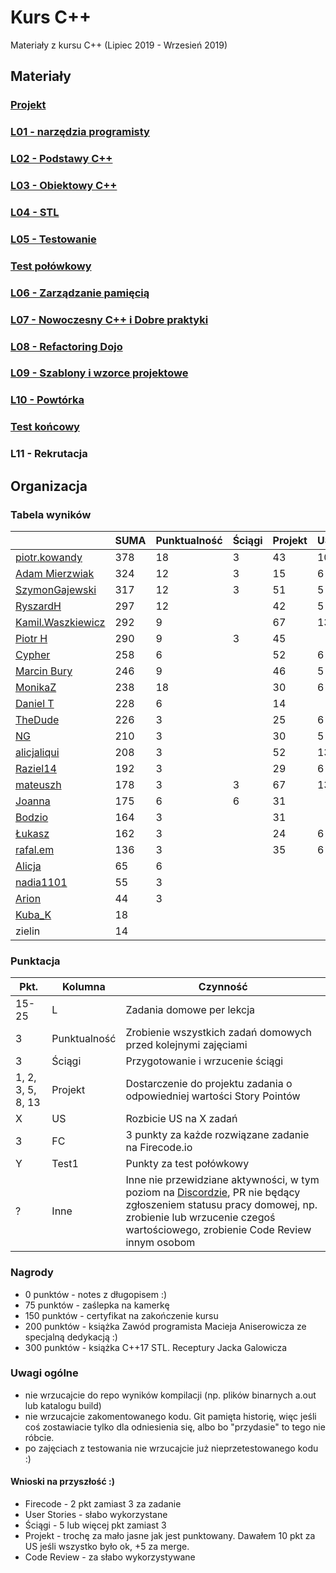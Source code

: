 # Kurs C++

Materiały z kursu C++ (Lipiec 2019 - Wrzesień 2019)

## Materiały

### [Projekt](project)
### [L01 - narzędzia programisty](L01-programmers-tools)
### [L02 - Podstawy C++](L02-C++-introduction)
### [L03 - Obiektowy C++](L03-object-oriented-cpp)
### [L04 - STL](L04-stl)
### [L05 - Testowanie](L05-testing)
### [Test połówkowy](https://forms.gle/5sGr9kWpAccmptpY9)
### [L06 - Zarządzanie pamięcią](L06-memory-management)
### [L07 - Nowoczesny C++ i Dobre praktyki](L07-modern-cpp)
### [L08 - Refactoring Dojo](L08-refactoring-dojo)
### [L09 - Szablony i wzorce projektowe](L09-templates-patterns)
### [L10 - Powtórka](L10-repetition)
### [Test końcowy](https://forms.gle/FxJ3b4qyFF8B1dNb9)
### L11 - Rekrutacja

## Organizacja

### Tabela wyników

|                                                     | SUMA | Punktualność | Ściągi | Projekt | US | FC | Test1 | Test2 | Inne | L1 | L2 | L3 | L4 | L5 | L6 | L7 | L8 | L9 | L10|
|-----------------------------------------------------|------|--------------|--------|---------|----|----|-------|-------|------|----|----|----|----|----|----|----|----|----|----|
| [piotr.kowandy](https://github.com/PiotrKowandy)    |  378 |           18 |      3 |      43 | 10 | 60 |    22 |    53 |    5 | 15 | 15 | 15 | 18 | 20 | 20 | 21 |  5 | 35 |    |
| [Adam Mierzwiak](https://github.com/adamvm)         |  324 |           12 |      3 |      15 |  6 | 54 |    17 |    42 |   14 | 15 | 15 | 15 | 15 | 20 |    |  8 |  7 | 16 | 50 |
| [SzymonGajewski](https://github.com/SzymonGajewski) |  317 |           12 |      3 |      51 |  5 | 15 |    21 |    53 |    6 | 15 | 15 | 14 | 18 | 20 | 20 |  8 |  5 | 36 |    |
| [RyszardH](https://github.com/RyszardHalapacz)      |  297 |           12 |        |      42 |  5 | 51 |    24 |    51 |    2 |  9 | 15 | 15 | 18 | 20 | 20 |  8 |  5 |    |    |
| [Kamil.Waszkiewicz](https://github.com/darkassazi)  |  292 |            9 |        |      67 | 13 | 51 |    16 |       |    8 | 15 | 15 | 15 | 15 | 21 | 20 | 27 |    |    |    |
| [Piotr H](https://github.com/PiotrHCpp)             |  290 |            9 |      3 |      45 |    | 21 |    24 |    53 |   16 | 15 | 15 | 14 | 26 | 21 | 20 | 18 |  5 |    |    |
| [Cypher](https://github.com/ChopSeeGuy)             |  258 |            6 |        |      52 |  6 | 42 |    15 |    39 |    9 | 15 |  8 | 15 | 13 |  6 | 18 |  8 |    |  6 |    |
| [Marcin Bury](https://github.com/MarcinBury92)      |  246 |            9 |        |      46 |  5 | 57 |    25 |       |    1 | 15 | 15 | 14 | 26 | 20 |    |  8 |  5 |    |    |
| [MonikaZ](https://github.com/MonikaZelechowska)     |  238 |           18 |        |      30 |  6 | 39 |    21 |       |    1 | 15 | 15 | 15 | 18 | 20 | 18 | 15 |  7 |    |    |
| [Daniel T](https://github.com/LinQ007)              |  228 |            6 |        |      14 |    | 39 |    20 |    55 |      | 15 | 15 | 12 | 27 | 17 |    |  8 |    |    |    |
| [TheDude](https://github.com/TheDude-cpu)           |  226 |            3 |        |      25 |  6 | 36 |    14 |    29 |    1 | 15 | 13 |  8 | 11 | 20 | 15 |  8 |  7 | 15 |    |
| [NG](https://github.com/NG90)                       |  210 |            3 |        |      30 |  5 |    |    22 |    55 |      | 15 | 15 | 14 | 26 | 20 |    |  8 |  5 |    |    |
| [alicjaliqui](https://github.com/alicjaliQui)       |  208 |            3 |        |      52 | 13 | 27 |    29 |       |    2 | 15 | 15 |    | 22 | 22 |    |  8 |    |    |    |
| [Raziel14](https://github.com/Arakis14)             |  192 |            3 |        |      29 |  6 | 48 |    15 |       |      | 15 | 15 | 14 |  6 | 17 |    |  8 |    | 16 |    |
| [mateuszh](https://github.com/czarny247)            |  178 |            3 |      3 |      67 | 13 |    |    20 |       |   11 |  6 | 12 | 15 | 13 |  6 |    |  8 |    |  1 |    |
| [Joanna](https://github.com/teojdb)                 |  175 |            6 |      6 |      31 |    |  9 |    24 |       |    3 | 15 | 15 | 14 | 22 | 22 |    |  8 |    |    |    |
| [Bodzio](https://github.com/Dolaroza)               |  164 |            3 |        |      31 |    | 15 |    11 |       |    6 | 15 |    | 15 | 22 | 22 |    |  8 |    | 16 |    |
| [Łukasz](https://github.com/lucaswalicki)           |  162 |            3 |        |      24 |  6 | 39 |    18 |       |   11 | 13 |  4 |  8 | 11 | 17 |    |  8 |    |    |    |
| [rafal.em](https://github.com/elRaphaelo)           |  136 |            3 |        |      35 |  6 |    |    16 |       |    5 |  7 |  2 | 14 | 13 |  6 |    |  8 |  7 | 14 |    |
| [Alicja](https://github.com/AlicjaBonder)           |   65 |            6 |        |         |    |    |       |       |      | 15 | 15 | 15 |    |  6 |    |  8 |    |    |    |
| [nadia1101](https://github.com/JustynaSlazak)       |   55 |            3 |        |         |    |    |       |       |    2 | 15 | 15 |    |    |  6 |    |  8 |    |  6 |    |
| [Arion](https://github.com/Ariionex)                |   44 |            3 |        |         |    |    |       |       |    5 |  7 |    | 15 |    |  6 |    |  8 |    |    |    |
| [Kuba_K](https://github.com/kubakusz)               |   18 |              |        |         |    |    |       |       |    1 |  3 |    |    |    |  6 |    |  8 |    |    |    |
| zielin                                              |   14 |              |        |         |    |    |       |       |      |    |    |    |    |  6 |    |  8 |    |    |    |

### Punktacja

| Pkt.              | Kolumna           | Czynność |
|-------------------|-------------------|----------|
| 15-25             | L                 | Zadania domowe per lekcja |
| 3                 | Punktualność      | Zrobienie wszystkich zadań domowych przed kolejnymi zajęciami |
| 3                 | Ściągi            | Przygotowanie i wrzucenie ściągi |
| 1, 2, 3, 5, 8, 13 | Projekt           | Dostarczenie do projektu zadania o odpowiedniej wartości Story Pointów |
| X                 | US                | Rozbicie US na X zadań |
| 3                 | FC                | 3 punkty za każde rozwiązane zadanie na Firecode.io
| Y                 | Test1             | Punkty za test połówkowy |
| ?                 | Inne              | Inne nie przewidziane aktywności, w tym poziom na [Discordzie](https://mee6.xyz/leaderboard/491367269302009857), PR nie będący zgłoszeniem statusu pracy domowej, np. zrobienie lub wrzucenie czegoś wartościowego, zrobienie Code Review innym osobom |

### Nagrody

- 0 punktów - notes z długopisem :)
- 75 punktów - zaślepka na kamerkę
- 150 punktów - certyfikat na zakończenie kursu
- 200 punktów - książka Zawód programista Macieja Aniserowicza ze specjalną dedykacją :)
- 300 punktów - książka C++17 STL. Receptury Jacka Galowicza

### Uwagi ogólne

- nie wrzucajcie do repo wyników kompilacji (np. plików binarnych a.out lub katalogu build)
- nie wrzucajcie zakomentowanego kodu. Git pamięta historię, więc jeśli coś zostawiacie tylko dla odniesienia się, albo bo "przydasie" to tego nie róbcie.
- po zajęciach z testowania nie wrzucajcie już nieprzetestowanego kodu :)

#### Wnioski na przyszłość :)

- Firecode - 2 pkt zamiast 3 za zadanie
- User Stories - słabo wykorzystane
- Ściągi - 5 lub więcej pkt zamiast 3
- Projekt - trochę za mało jasne jak jest punktowany. Dawałem 10 pkt za US jeśli wszystko było ok, +5 za merge.
- Code Review - za słabo wykorzystywane
